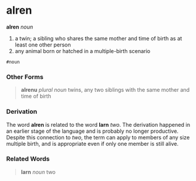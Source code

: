 alren
======

**alren** _noun_

1. a twin; a sibling who shares the same mother and time of birth as at least one other person
2. any animal born or hatched in a multiple-birth scenario

`#noun`

### Other Forms

> **alrenu** _plural noun_ twins, any two siblings with the same mother and time of birth

### Derivation

The word **alren** is related to the word **larn** _two_. The derivation happened in an earlier stage of the language and is probably no longer productive. Despite this connection to _two_, the term can apply to members of any size multiple birth, and is appropriate even if only one member is still alive.

### Related Words

> **larn** _noun_ two
